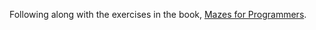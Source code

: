
Following along with the exercises in the book, [Mazes for Programmers](https://pragprog.com/titles/jbmaze/mazes-for-programmers/).
